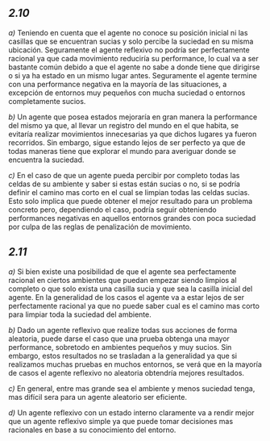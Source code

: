 ***2.10***
---
*a)* Teniendo en cuenta que el agente no conoce su posición inicial ni las casillas que se encuentran sucias y solo percibe la suciedad en su misma ubicación. Seguramente el agente reflexivo no podría ser perfectamente racional ya que cada movimiento reduciría su performance, lo cual va a ser bastante común debido a que el agente no sabe a donde tiene que dirigirse o si ya ha estado en un mismo lugar antes. Seguramente el agente termine con una performance negativa en la mayoría de las situaciones, a excepción de entornos muy pequeños con mucha suciedad o entornos completamente sucios.

*b)* Un agente que posea estados mejoraría en gran manera la performance del mismo ya que, al llevar un registro del mundo en el que habita, se evitaría realizar movimientos innecesarias ya que dichos lugares ya fueron recorridos. Sin embargo, sigue estando lejos de ser perfecto ya que de todas maneras tiene que explorar el mundo para averiguar donde se encuentra la suciedad.

*c)* En el caso de que un agente pueda percibir por completo todas las celdas de su ambiente y saber si estas están sucias o no, si se podría definir el camino mas corto en el cual se limpian todas las celdas sucias.
Esto solo implica que puede obtener el mejor resultado para un problema concreto pero, dependiendo el caso, podría seguir obteniendo performances negativas en aquellos entornos grandes con poca suciedad por culpa de las reglas de penalización de movimiento.

***2.11***
---
*a)* Si bien existe una posibilidad de que el agente sea perfectamente racional en ciertos ambientes que puedan empezar siendo limpios al completo o que solo exista una casilla sucia y que sea la casilla inicial del agente. En la generalidad de los casos el agente va a estar lejos de ser perfectamente racional ya que no puede saber cual es el camino mas corto para limpiar toda la suciedad del ambiente.

*b)* Dado un agente reflexivo que realize todas sus acciones de forma aleatoria, puede darse el caso que una prueba obtenga una mayor performance, sobretodo en ambientes pequeños y muy sucios. Sin embargo, estos resultados no se trasladan a la generalidad ya que si realizamos muchas pruebas en muchos entornos, se verá que en la mayoría de casos el agente reflexivo no aleatoria obtendría mejores resultados.

*c)* En general, entre mas grande sea el ambiente y menos suciedad tenga, mas difícil sera para un agente aleatorio ser eficiente.

*d)* Un agente reflexivo con un estado interno claramente va a rendir mejor que un agente reflexivo simple ya que puede tomar decisiones mas racionales en base a su conocimiento del entorno.